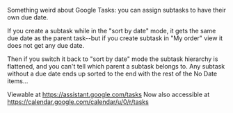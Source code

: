 Something weird about Google Tasks: you can assign subtasks to have their own due date.

If you create a subtask while in the "sort by date" mode, it gets the same due date as the parent task--but if you create subtask in "My order" view it does not get any due date.

Then if you switch it back to "sort by date" mode the subtask hierarchy is flattened, and you can't tell which parent a subtask belongs to. Any subtask without a due date ends up sorted to the end with the rest of the No Date items...

Viewable at https://assistant.google.com/tasks
Now also accessible at https://calendar.google.com/calendar/u/0/r/tasks
